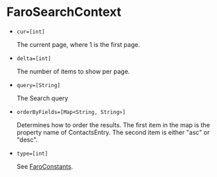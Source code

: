 # FaroSearchContext

* `cur=[int]`

	The current page, where 1 is the first page.

* `delta=[int]`

	The number of items to show per page.

* `query=[String]`

	The Search query

* `orderByFields=[Map<String, String>]`

	Determines how to order the results. The first item in the map is the property name of ContactsEntry. The second item is either "asc" or "desc".

* `type=[int]`

	See [FaroConstants](../../../../osb-faro-web/src/main/java/com/liferay/osb/faro/web/internal/constants/FaroConstants.java).